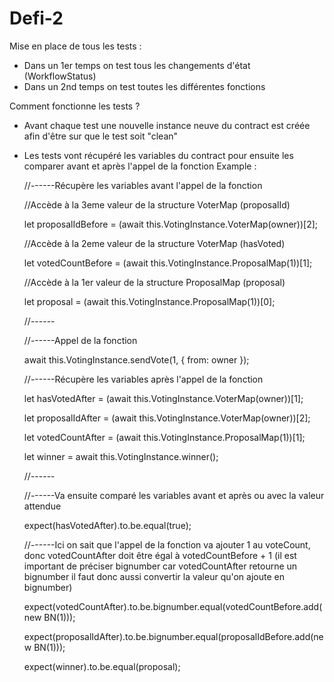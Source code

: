 # Defi-2

Mise en place de tous les tests :

- Dans un 1er temps on test tous les changements d'état (WorkflowStatus)
- Dans un 2nd temps on test toutes les différentes fonctions

Comment fonctionne les tests ?

- Avant chaque test une nouvelle instance neuve du contract est créée afin d'être sur que le test soit "clean"

- Les tests vont récupéré les variables du contract pour ensuite les comparer avant et après l'appel de la fonction
  Example :

  //------Récupère les variables avant l'appel de la fonction

  //Accède à la 3eme valeur de la structure VoterMap (proposalId)

  let proposalIdBefore = (await this.VotingInstance.VoterMap(owner))[2];

  //Accède à la 2eme valeur de la structure VoterMap (hasVoted)

  let votedCountBefore = (await this.VotingInstance.ProposalMap(1))[1];

  //Accède à la 1er valeur de la structure ProposalMap (proposal)

  let proposal = (await this.VotingInstance.ProposalMap(1))[0];

  //------

  //------Appel de la fonction

  await this.VotingInstance.sendVote(1, { from: owner });

  //------Récupère les variables après l'appel de la fonction

  let hasVotedAfter = (await this.VotingInstance.VoterMap(owner))[1];

  let proposalIdAfter = (await this.VotingInstance.VoterMap(owner))[2];

  let votedCountAfter = (await this.VotingInstance.ProposalMap(1))[1];

  let winner = await this.VotingInstance.winner();

  //------

  //------Va ensuite comparé les variables avant et après ou avec la valeur attendue

  expect(hasVotedAfter).to.be.equal(true);

  //------Ici on sait que l'appel de la fonction va ajouter 1 au voteCount, donc votedCountAfter doit être égal à votedCountBefore + 1 (il est important de préciser bignumber car votedCountAfter retourne un bignumber il faut donc aussi convertir la valeur qu'on ajoute en bignumber)

  expect(votedCountAfter).to.be.bignumber.equal(votedCountBefore.add(new BN(1)));

  expect(proposalIdAfter).to.be.bignumber.equal(proposalIdBefore.add(new BN(1)));

  expect(winner).to.be.equal(proposal);
